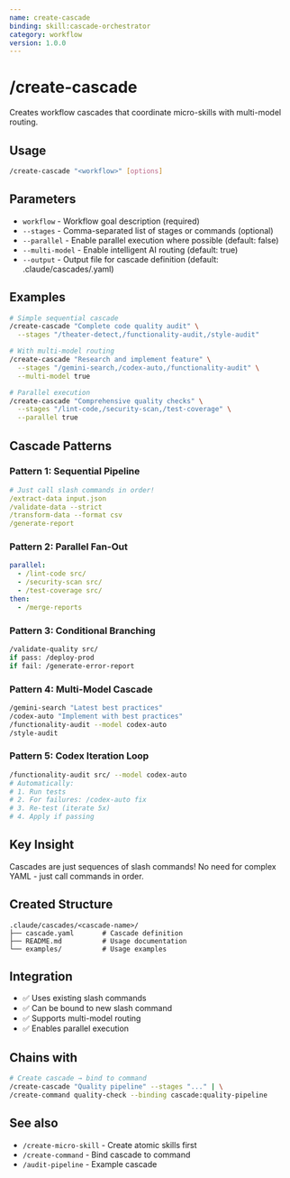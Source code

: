```yaml
---
name: create-cascade
binding: skill:cascade-orchestrator
category: workflow
version: 1.0.0
---
```


# /create-cascade

Creates workflow cascades that coordinate micro-skills with multi-model routing.

## Usage
```bash
/create-cascade "<workflow>" [options]
```

## Parameters
- `workflow` - Workflow goal description (required)
- `--stages` - Comma-separated list of stages or commands (optional)
- `--parallel` - Enable parallel execution where possible (default: false)
- `--multi-model` - Enable intelligent AI routing (default: true)
- `--output` - Output file for cascade definition (default: .claude/cascades/<name>.yaml)

## Examples
```bash
# Simple sequential cascade
/create-cascade "Complete code quality audit" \
  --stages "/theater-detect,/functionality-audit,/style-audit"

# With multi-model routing
/create-cascade "Research and implement feature" \
  --stages "/gemini-search,/codex-auto,/functionality-audit" \
  --multi-model true

# Parallel execution
/create-cascade "Comprehensive quality checks" \
  --stages "/lint-code,/security-scan,/test-coverage" \
  --parallel true
```

## Cascade Patterns

### Pattern 1: Sequential Pipeline
```yaml
# Just call slash commands in order!
/extract-data input.json
/validate-data --strict
/transform-data --format csv
/generate-report
```

### Pattern 2: Parallel Fan-Out
```yaml
parallel:
  - /lint-code src/
  - /security-scan src/
  - /test-coverage src/
then:
  - /merge-reports
```

### Pattern 3: Conditional Branching
```bash
/validate-quality src/
if pass: /deploy-prod
if fail: /generate-error-report
```

### Pattern 4: Multi-Model Cascade
```bash
/gemini-search "Latest best practices"
/codex-auto "Implement with best practices"
/functionality-audit --model codex-auto
/style-audit
```

### Pattern 5: Codex Iteration Loop
```bash
/functionality-audit src/ --model codex-auto
# Automatically:
# 1. Run tests
# 2. For failures: /codex-auto fix
# 3. Re-test (iterate 5x)
# 4. Apply if passing
```

## Key Insight
Cascades are just sequences of slash commands! No need for complex YAML - just call commands in order.

## Created Structure
```
.claude/cascades/<cascade-name>/
├── cascade.yaml       # Cascade definition
├── README.md          # Usage documentation
└── examples/          # Usage examples
```

## Integration
- ✅ Uses existing slash commands
- ✅ Can be bound to new slash command
- ✅ Supports multi-model routing
- ✅ Enables parallel execution

## Chains with
```bash
# Create cascade → bind to command
/create-cascade "Quality pipeline" --stages "..." | \
/create-command quality-check --binding cascade:quality-pipeline
```

## See also
- `/create-micro-skill` - Create atomic skills first
- `/create-command` - Bind cascade to command
- `/audit-pipeline` - Example cascade
